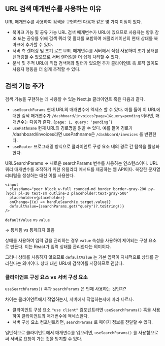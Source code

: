 ## URL 검색 매개변수를 사용하는 이유

URL 매개변수를 사용하여 검색을 구현하면 다음과 같은 몇 가지 이점이 있다.

- 북마크 가능 및 공유 가능 URL
  검색 매개변수가 URL에 있으므로 사용자는 향후 참조 또는 공유를 위해 검색 쿼리 및 필터를 포함하여 애플리케이션의 현재 상태를 북마크에 추가할 수 있다.
- 서버 측 렌더링 및 초기 로드
  URL 매개변수를 서버에서 직접 사용하여 초기 상태를 렌더링할 수 있으므로 서버 렌더링을 더 쉽게 처리할 수 있다.
- 분석 및 추적
  URL에 직접 검색어와 필터가 있으면 추가 클라이언트 측 로직 없이도 사용자 행동을 더 쉽게 추적할 수 있다.

## 검색 기능 추가

검색 기능을 구현하는 데 사용할 수 있는 Next.js 클라이언트 훅은 다음과 같다.

- `useSearchParams`
  현재 URL의 매개변수에 엑세스 할 수 있다. 예를 들어 이 URL에 대한 검색 매개변수가 `/dashboard/invoices?page=1&query=pending` 이라면, 매개변수는 다음과 같다.
  `{page: 1, query: ‘pending’}`
- `usePathname`
  현재 URL의 경로명을 읽을 수 있다. 예를 들어 경로가 /dashboard/invoices라면 usePathname은 `/dashboard/invoices` 를 반환한다.
- `useRouter`
  프로그래밍 방식으로 클라이언트 구성 요소 내의 경로 간 탐색을 활성화한다.

URLSearchParams → 새로운 searchParams 변수를 사용하는 인스턴스이다.
URL 쿼리 매개변수를 조작하기 위한 유틸리티 메서드를 제공하는 웹 API이다.
복잡한 문자열 리터럴을 생성하는 대신 이를 사용한다.

```tsx
<input
  className="peer block w-full rounded-md border border-gray-200 py-[9px] pl-10 text-sm outline-2 placeholder:text-gray-500"
  placeholder={placeholder}
  onChange={(e) => handleSearch(e.target.value)}
  defaultValue={searchParams.get("query")?.toString()}
/>
```

`defaultValue` vs `value`

→ 통제됨 vs 통제되지 않음

상태를 사용하여 입력 값을 관리하는 경우 `value` 속성을 사용하여 제어되는 구성 요소로 만든다. 이는 React가 입력 상태를 관리한다는 의미이다.

그러나 상태를 사용하지 않으므로 `defaultValue` 는 기본 입력이 자체적으로 상태를 관리한다는 의미이다. 상태 대신 URL에 검색어를 저장하므로 괜찮다.

### 클라이언트 구성 요소 vs 서버 구성 요소

`useSearchParams()` 훅과 `searchParams` 은 언제 사용하는 것인가?

차이는 클라이언트에서 작업하는지, 서버에서 작업하는지에 따라 다르다.

- 클라이언트 구성 요소 `"use client"` 컴포넌트라면 `useSearchParams()` 훅을 사용하여 클라이언트의 매개변수에 액세스한다.
- 서버 구성 요소 컴포넌트라면, `searchParams` 로 페이지 정보를 전달할 수 있다.

일반적으로 클라이언트에서 매개변수를 읽으려면, `useSearchParams()` 를 사용함으로써 서버로 요청이 가는 것을 방지할 수 있다.
